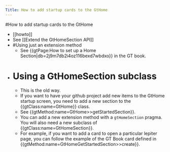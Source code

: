 ---Title: How to add startup cards to the GtHome---#How to add startup cards to the GtHome- [[howto]]- See [[Extend the GtHomeSection API]]- #Using just an extension method    - See  {{gtPage:How to set up a Home Section|db=2j9m7db2i4oz116bexd7wbdxo}} in the GT book.- # Using a GtHomeSection subclass    - This is the old way.    - If you want to have your github project add new items to the GtHome startup screen, you need to add a new section to the {{gtClass:name=GtHome}} class.    - See {{gtMethod:name=GtHome>>getStartedSection}}.    - You can add a new extension method with a `gtHomeSection` pragma. You will also need a new subclass of {{gtClass:name=GtHomeSection}}.    - For example, if you want to add a card to open a particular lepiter page, you can follow the example of the GT Book card defined in {{gtMethod:name=GtHomeGetStartedSection>>create}}.